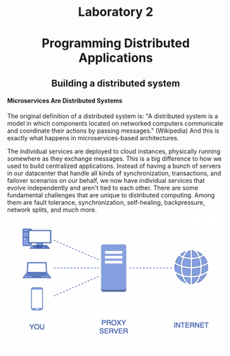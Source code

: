 # <center> Laboratory 2 </center>
# <center> Programming Distributed Applications </center>
## <center> Building a distributed system </center>

#### Microservices Are Distributed Systems
The original definition of a distributed system is: 
"A distributed system is a model in which components 
located on networked computers communicate and coordinate 
their actions by passing messages." (Wikipedia) And this is
exactly what happens in microservices-based architectures.

The individual services are deployed to cloud instances,
physically running somewhere as they exchange messages.
This is a big difference to how we used to build centralized applications. 
Instead of having a bunch of servers in our datacenter that 
handle all kinds of synchronization, transactions, and failover 
scenarios on our behalf, we now have individual services that evolve 
independently and aren't tied to each other. There are some fundamental
challenges that are unique to distributed computing. Among them are fault
tolerance, synchronization, self-healing, backpressure, network splits, and much more.
![proxy](proxy.png)
